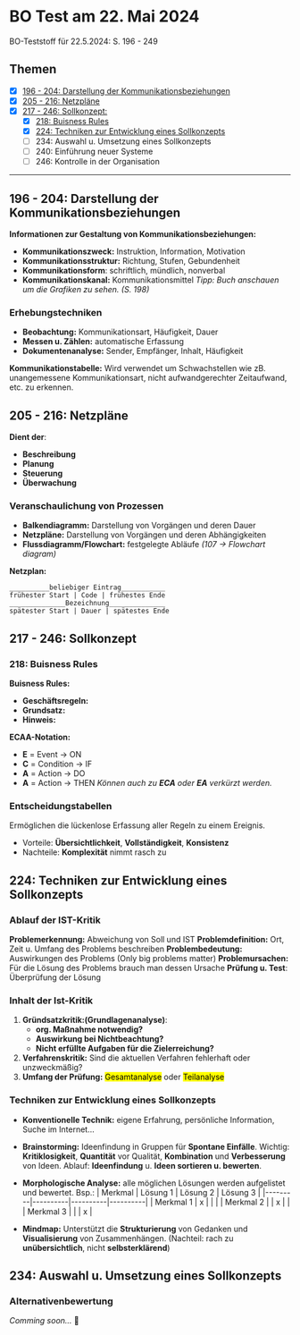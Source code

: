 # BO Test am 22. Mai 2024

BO-Teststoff für 22.5.2024: S. 196 - 249

## Themen

- [x] [196 - 204: Darstellung der Kommunikationsbeziehungen](#196---204-darstellung-der-kommunikationsbeziehungen)
- [x] [205 - 216: Netzpläne](#205---216-netzpläne)
- [x] [217 - 246: Sollkonzept:](#217---246-sollkonzept)
  - [x] [218: Buisness Rules](#218-buisness-rules)
  - [x] [224: Techniken zur Entwicklung eines Sollkonzepts](#224-techniken-zur-entwicklung-eines-sollkonzepts)
  - [ ] 234: Auswahl u. Umsetzung eines Sollkonzepts
  - [ ] 240: Einführung neuer Systeme
  - [ ] 246: Kontrolle in der Organisation

---

## 196 - 204: Darstellung der Kommunikationsbeziehungen

**Informationen zur Gestaltung von Kommunikationsbeziehungen:**

- **Kommunikationszweck:** Instruktion, Information, Motivation
- **Kommunikationsstruktur:** Richtung, Stufen, Gebundenheit
- **Kommunikationsform**: schriftlich, mündlich, nonverbal
- **Kommunikationskanal:** Kommunikationsmittel
*Tipp: Buch anschauen um die Grafiken zu sehen. (S. 198)*

### Erhebungstechniken

- **Beobachtung:** Kommunikationsart, Häufigkeit, Dauer
- **Messen u. Zählen:** automatische Erfassung
- **Dokumentenanalyse:** Sender, Empfänger, Inhalt, Häufigkeit

**Kommunikationstabelle:** Wird verwendet um Schwachstellen wie zB. unangemessene Kommunikationsart, nicht aufwandgerechter Zeitaufwand, etc. zu erkennen.

## 205 - 216: Netzpläne

**Dient der**:

- **Beschreibung**
- **Planung**
- **Steuerung**
- **Überwachung**

### Veranschaulichung von Prozessen

- **Balkendiagramm:** Darstellung von Vorgängen und deren Dauer
- **Netzpläne:** Darstellung von Vorgängen und deren Abhängigkeiten
- **Flussdiagramm/Flowchart:** festgelegte Abläufe *(107 -> Flowchart diagram)*

**Netzplan:**

```graphviz
__________beliebiger Eintrag___________
frühester Start | Code | frühestes Ende
______________Bezeichnung______________
spätester Start | Dauer | spätestes Ende
```

<!-- |  | Beliebiger Eintrag |  |
|---|--------------------|---|
| frühester Start | Code | frühestes Ende |
|  | Bezeichnung |  |
| spätester Start | Dauer| spätestes Ende| -->

## 217 - 246: Sollkonzept

### 218: Buisness Rules

**Buisness Rules:**

- **Geschäftsregeln:**
- **Grundsatz:**
- **Hinweis:**

**ECAA-Notation:**

- **E** = Event -> ON
- **C** = Condition -> IF
- **A** = Action -> DO
- **A** = Action -> THEN
*Können auch zu __ECA__ oder __EA__ verkürzt werden.*

### Entscheidungstabellen

Ermöglichen die lückenlose Erfassung aller Regeln zu einem Ereignis.

- Vorteile: **Übersichtlichkeit**, **Vollständigkeit**, **Konsistenz**
- Nachteile: **Komplexität** nimmt rasch zu

## 224: Techniken zur Entwicklung eines Sollkonzepts

### Ablauf der IST-Kritik

**Problemerkennung:** Abweichung von Soll und IST
**Problemdefinition:** Ort, Zeit u. Umfang des Problems beschreiben
**Problembedeutung:** Auswirkungen des Problems (Only big problems matter)
**Problemursachen:** Für die Lösung des Problems brauch man dessen Ursache
**Prüfung u. Test**: Überprüfung der Lösung

### Inhalt der Ist-Kritik

1. **Gründsatzkritik:(Grundlagenanalyse)**:
    - **org. Maßnahme notwendig?**
    - **Auswirkung bei Nichtbeachtung?**
    - **Nicht erfüllte Aufgaben für die Zielerreichung?**
2. **Verfahrenskritik:** Sind die aktuellen Verfahren fehlerhaft oder unzweckmäßig?
3. **Umfang der Prüfung:** <mark>Gesamtanalyse</mark> oder <mark>Teilanalyse</mark>

### Techniken zur Entwicklung eines Sollkonzepts

- **Konventionelle Technik:** eigene Erfahrung, persönliche Information, Suche im Internet...
- **Brainstorming:** Ideenfindung in Gruppen für **Spontane Einfälle**. Wichtig: **Kritiklosigkeit**, **Quantität** vor Qualität, **Kombination** und **Verbesserung** von Ideen. Ablauf: **Ideenfindung** u. **Ideen sortieren u. bewerten**.
- **Morphologische Analyse:** alle möglichen Lösungen werden aufgelistet und bewertet.
Bsp.:
| Merkmal | Lösung 1 | Lösung 2 | Lösung 3 |
|---------|----------|----------|----------|
| Merkmal 1 | x |  |  |
| Merkmal 2 |  | x |  |
| Merkmal 3 |  |  | x |

- **Mindmap:** Unterstützt die **Strukturierung** von Gedanken und **Visualisierung** von Zusammenhängen. (Nachteil: rach zu **unübersichtlich**, nicht **selbsterklärend**)

## 234: Auswahl u. Umsetzung eines Sollkonzepts

### Alternativenbewertung

*Comming soon...* 🫤
